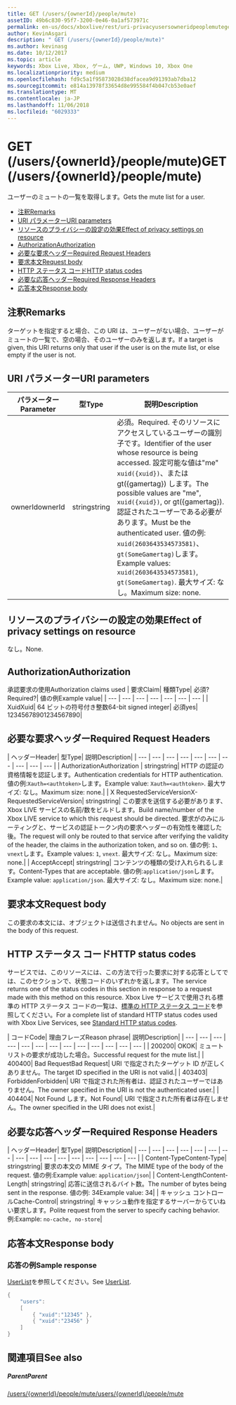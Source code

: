 ```yaml
---
title: GET (/users/{ownerId}/people/mute)
assetID: 49b6c830-95f7-3200-0e46-0a1af573971c
permalink: en-us/docs/xboxlive/rest/uri-privacyusersowneridpeoplemuteget.html
author: KevinAsgari
description: " GET (/users/{ownerId}/people/mute)"
ms.author: kevinasg
ms.date: 10/12/2017
ms.topic: article
keywords: Xbox Live, Xbox, ゲーム, UWP, Windows 10, Xbox One
ms.localizationpriority: medium
ms.openlocfilehash: fd9c5a1f95873028d38dfacea9d91393ab7dba12
ms.sourcegitcommit: e814a13978f33654d8e995584f4b047cb53e0aef
ms.translationtype: MT
ms.contentlocale: ja-JP
ms.lasthandoff: 11/06/2018
ms.locfileid: "6029333"
---
```

# <a name="get-usersowneridpeoplemute"></a><span data-ttu-id="2b9e1-104">GET (/users/{ownerId}/people/mute)</span><span class="sxs-lookup"><span data-stu-id="2b9e1-104">GET (/users/{ownerId}/people/mute)</span></span>
<span data-ttu-id="2b9e1-105">ユーザーのミュートの一覧を取得します。</span><span class="sxs-lookup"><span data-stu-id="2b9e1-105">Gets the mute list for a user.</span></span>

  * [<span data-ttu-id="2b9e1-106">注釈</span><span class="sxs-lookup"><span data-stu-id="2b9e1-106">Remarks</span></span>](#ID4EQ)
  * [<span data-ttu-id="2b9e1-107">URI パラメーター</span><span class="sxs-lookup"><span data-stu-id="2b9e1-107">URI parameters</span></span>](#ID4EZ)
  * [<span data-ttu-id="2b9e1-108">リソースのプライバシーの設定の効果</span><span class="sxs-lookup"><span data-stu-id="2b9e1-108">Effect of privacy settings on resource</span></span>](#ID4EEB)
  * [<span data-ttu-id="2b9e1-109">Authorization</span><span class="sxs-lookup"><span data-stu-id="2b9e1-109">Authorization</span></span>](#ID4ENB)
  * [<span data-ttu-id="2b9e1-110">必要な要求ヘッダー</span><span class="sxs-lookup"><span data-stu-id="2b9e1-110">Required Request Headers</span></span>](#ID4ESC)
  * [<span data-ttu-id="2b9e1-111">要求本文</span><span class="sxs-lookup"><span data-stu-id="2b9e1-111">Request body</span></span>](#ID4EPE)
  * [<span data-ttu-id="2b9e1-112">HTTP ステータス コード</span><span class="sxs-lookup"><span data-stu-id="2b9e1-112">HTTP status codes</span></span>](#ID4E1E)
  * [<span data-ttu-id="2b9e1-113">必要な応答ヘッダー</span><span class="sxs-lookup"><span data-stu-id="2b9e1-113">Required Response Headers</span></span>](#ID4E3G)
  * [<span data-ttu-id="2b9e1-114">応答本文</span><span class="sxs-lookup"><span data-stu-id="2b9e1-114">Response body</span></span>](#ID4ETAAC)

<a id="ID4EQ"></a>


## <a name="remarks"></a><span data-ttu-id="2b9e1-115">注釈</span><span class="sxs-lookup"><span data-stu-id="2b9e1-115">Remarks</span></span>

<span data-ttu-id="2b9e1-116">ターゲットを指定すると場合、この URI は、ユーザーがない場合、ユーザーがミュートの一覧で、空の場合、そのユーザーのみを返します。</span><span class="sxs-lookup"><span data-stu-id="2b9e1-116">If a target is given, this URI returns only that user if the user is on the mute list, or else empty if the user is not.</span></span>

<a id="ID4EZ"></a>


## <a name="uri-parameters"></a><span data-ttu-id="2b9e1-117">URI パラメーター</span><span class="sxs-lookup"><span data-stu-id="2b9e1-117">URI parameters</span></span>

| <span data-ttu-id="2b9e1-118">パラメーター</span><span class="sxs-lookup"><span data-stu-id="2b9e1-118">Parameter</span></span>| <span data-ttu-id="2b9e1-119">型</span><span class="sxs-lookup"><span data-stu-id="2b9e1-119">Type</span></span>| <span data-ttu-id="2b9e1-120">説明</span><span class="sxs-lookup"><span data-stu-id="2b9e1-120">Description</span></span>|
| --- | --- | --- |
| <span data-ttu-id="2b9e1-121">ownerId</span><span class="sxs-lookup"><span data-stu-id="2b9e1-121">ownerId</span></span>| <span data-ttu-id="2b9e1-122">string</span><span class="sxs-lookup"><span data-stu-id="2b9e1-122">string</span></span>| <span data-ttu-id="2b9e1-123">必須。</span><span class="sxs-lookup"><span data-stu-id="2b9e1-123">Required.</span></span> <span data-ttu-id="2b9e1-124">そのリソースにアクセスしているユーザーの識別子です。</span><span class="sxs-lookup"><span data-stu-id="2b9e1-124">Identifier of the user whose resource is being accessed.</span></span> <span data-ttu-id="2b9e1-125">設定可能な値は"me" <code>xuid({xuid})</code>、または gt({gamertag}) します。</span><span class="sxs-lookup"><span data-stu-id="2b9e1-125">The possible values are "me", <code>xuid({xuid})</code>, or gt({gamertag}).</span></span> <span data-ttu-id="2b9e1-126">認証されたユーザーである必要があります。</span><span class="sxs-lookup"><span data-stu-id="2b9e1-126">Must be the authenticated user.</span></span> <span data-ttu-id="2b9e1-127">値の例: <code>xuid(2603643534573581)</code>、<code>gt(SomeGamertag)</code>します。</span><span class="sxs-lookup"><span data-stu-id="2b9e1-127">Example values: <code>xuid(2603643534573581)</code>, <code>gt(SomeGamertag)</code>.</span></span> <span data-ttu-id="2b9e1-128">最大サイズ: なし。</span><span class="sxs-lookup"><span data-stu-id="2b9e1-128">Maximum size: none.</span></span> |

<a id="ID4EEB"></a>


## <a name="effect-of-privacy-settings-on-resource"></a><span data-ttu-id="2b9e1-129">リソースのプライバシーの設定の効果</span><span class="sxs-lookup"><span data-stu-id="2b9e1-129">Effect of privacy settings on resource</span></span>

<span data-ttu-id="2b9e1-130">なし。</span><span class="sxs-lookup"><span data-stu-id="2b9e1-130">None.</span></span>

<a id="ID4ENB"></a>


## <a name="authorization"></a><span data-ttu-id="2b9e1-131">Authorization</span><span class="sxs-lookup"><span data-stu-id="2b9e1-131">Authorization</span></span>

<span data-ttu-id="2b9e1-132">承認要求の使用</span><span class="sxs-lookup"><span data-stu-id="2b9e1-132">Authorization claims used</span></span> | <span data-ttu-id="2b9e1-133">要求</span><span class="sxs-lookup"><span data-stu-id="2b9e1-133">Claim</span></span>| <span data-ttu-id="2b9e1-134">種類</span><span class="sxs-lookup"><span data-stu-id="2b9e1-134">Type</span></span>| <span data-ttu-id="2b9e1-135">必須?</span><span class="sxs-lookup"><span data-stu-id="2b9e1-135">Required?</span></span>| <span data-ttu-id="2b9e1-136">値の例</span><span class="sxs-lookup"><span data-stu-id="2b9e1-136">Example value</span></span>|
| --- | --- | --- | --- | --- | --- | --- |
| <span data-ttu-id="2b9e1-137">Xuid</span><span class="sxs-lookup"><span data-stu-id="2b9e1-137">Xuid</span></span>| <span data-ttu-id="2b9e1-138">64 ビットの符号付き整数</span><span class="sxs-lookup"><span data-stu-id="2b9e1-138">64-bit signed integer</span></span>| <span data-ttu-id="2b9e1-139">必須</span><span class="sxs-lookup"><span data-stu-id="2b9e1-139">yes</span></span>| <span data-ttu-id="2b9e1-140">1234567890</span><span class="sxs-lookup"><span data-stu-id="2b9e1-140">1234567890</span></span>|

<a id="ID4ESC"></a>


## <a name="required-request-headers"></a><span data-ttu-id="2b9e1-141">必要な要求ヘッダー</span><span class="sxs-lookup"><span data-stu-id="2b9e1-141">Required Request Headers</span></span>

| <span data-ttu-id="2b9e1-142">ヘッダー</span><span class="sxs-lookup"><span data-stu-id="2b9e1-142">Header</span></span>| <span data-ttu-id="2b9e1-143">型</span><span class="sxs-lookup"><span data-stu-id="2b9e1-143">Type</span></span>| <span data-ttu-id="2b9e1-144">説明</span><span class="sxs-lookup"><span data-stu-id="2b9e1-144">Description</span></span>|
| --- | --- | --- | --- | --- | --- | --- | --- | --- | --- |
| <span data-ttu-id="2b9e1-145">Authorization</span><span class="sxs-lookup"><span data-stu-id="2b9e1-145">Authorization</span></span> | <span data-ttu-id="2b9e1-146">string</span><span class="sxs-lookup"><span data-stu-id="2b9e1-146">string</span></span>| <span data-ttu-id="2b9e1-147">HTTP の認証の資格情報を認証します。</span><span class="sxs-lookup"><span data-stu-id="2b9e1-147">Authentication credentials for HTTP authentication.</span></span> <span data-ttu-id="2b9e1-148">値の例:<code>Xauth=&lt;authtoken></code>します。</span><span class="sxs-lookup"><span data-stu-id="2b9e1-148">Example value: <code>Xauth=&lt;authtoken></code>.</span></span> <span data-ttu-id="2b9e1-149">最大サイズ: なし。</span><span class="sxs-lookup"><span data-stu-id="2b9e1-149">Maximum size: none.</span></span>|
| <span data-ttu-id="2b9e1-150">X RequestedServiceVersion</span><span class="sxs-lookup"><span data-stu-id="2b9e1-150">X-RequestedServiceVersion</span></span>| <span data-ttu-id="2b9e1-151">string</span><span class="sxs-lookup"><span data-stu-id="2b9e1-151">string</span></span>| <span data-ttu-id="2b9e1-152">この要求を送信する必要があります、Xbox LIVE サービスの名前/数をビルドします。</span><span class="sxs-lookup"><span data-stu-id="2b9e1-152">Build name/number of the Xbox LIVE service to which this request should be directed.</span></span> <span data-ttu-id="2b9e1-153">要求がのみにルーティングと、サービスの認証トークン内の要求ヘッダーの有効性を確認した後。</span><span class="sxs-lookup"><span data-stu-id="2b9e1-153">The request will only be routed to that service after verifying the validity of the header, the claims in the authorization token, and so on.</span></span> <span data-ttu-id="2b9e1-154">値の例: <code>1</code>、<code>vnext</code>します。</span><span class="sxs-lookup"><span data-stu-id="2b9e1-154">Example values: <code>1</code>, <code>vnext</code>.</span></span> <span data-ttu-id="2b9e1-155">最大サイズ: なし。</span><span class="sxs-lookup"><span data-stu-id="2b9e1-155">Maximum size: none.</span></span>|
| <span data-ttu-id="2b9e1-156">Accept</span><span class="sxs-lookup"><span data-stu-id="2b9e1-156">Accept</span></span>| <span data-ttu-id="2b9e1-157">string</span><span class="sxs-lookup"><span data-stu-id="2b9e1-157">string</span></span>| <span data-ttu-id="2b9e1-158">コンテンツの種類の受け入れられるします。</span><span class="sxs-lookup"><span data-stu-id="2b9e1-158">Content-Types that are acceptable.</span></span> <span data-ttu-id="2b9e1-159">値の例:<code>application/json</code>します。</span><span class="sxs-lookup"><span data-stu-id="2b9e1-159">Example value: <code>application/json</code>.</span></span> <span data-ttu-id="2b9e1-160">最大サイズ: なし。</span><span class="sxs-lookup"><span data-stu-id="2b9e1-160">Maximum size: none.</span></span>|

<a id="ID4EPE"></a>


## <a name="request-body"></a><span data-ttu-id="2b9e1-161">要求本文</span><span class="sxs-lookup"><span data-stu-id="2b9e1-161">Request body</span></span>

<span data-ttu-id="2b9e1-162">この要求の本文には、オブジェクトは送信されません。</span><span class="sxs-lookup"><span data-stu-id="2b9e1-162">No objects are sent in the body of this request.</span></span>

<a id="ID4E1E"></a>


## <a name="http-status-codes"></a><span data-ttu-id="2b9e1-163">HTTP ステータス コード</span><span class="sxs-lookup"><span data-stu-id="2b9e1-163">HTTP status codes</span></span>

<span data-ttu-id="2b9e1-164">サービスでは、このリソースには、この方法で行った要求に対する応答としてでは、このセクションで、状態コードのいずれかを返します。</span><span class="sxs-lookup"><span data-stu-id="2b9e1-164">The service returns one of the status codes in this section in response to a request made with this method on this resource.</span></span> <span data-ttu-id="2b9e1-165">Xbox Live サービスで使用される標準の HTTP ステータス コードの一覧は、[標準の HTTP ステータス コード](../../additional/httpstatuscodes.md)を参照してください。</span><span class="sxs-lookup"><span data-stu-id="2b9e1-165">For a complete list of standard HTTP status codes used with Xbox Live Services, see [Standard HTTP status codes](../../additional/httpstatuscodes.md).</span></span>

| <span data-ttu-id="2b9e1-166">コード</span><span class="sxs-lookup"><span data-stu-id="2b9e1-166">Code</span></span>| <span data-ttu-id="2b9e1-167">理由フレーズ</span><span class="sxs-lookup"><span data-stu-id="2b9e1-167">Reason phrase</span></span>| <span data-ttu-id="2b9e1-168">説明</span><span class="sxs-lookup"><span data-stu-id="2b9e1-168">Description</span></span>|
| --- | --- | --- | --- | --- | --- | --- | --- | --- | --- | --- | --- | --- |
| <span data-ttu-id="2b9e1-169">200</span><span class="sxs-lookup"><span data-stu-id="2b9e1-169">200</span></span>| <span data-ttu-id="2b9e1-170">OK</span><span class="sxs-lookup"><span data-stu-id="2b9e1-170">OK</span></span>| <span data-ttu-id="2b9e1-171">ミュート リストの要求が成功した場合。</span><span class="sxs-lookup"><span data-stu-id="2b9e1-171">Successful request for the mute list.</span></span>|
| <span data-ttu-id="2b9e1-172">400</span><span class="sxs-lookup"><span data-stu-id="2b9e1-172">400</span></span>| <span data-ttu-id="2b9e1-173">Bad Request</span><span class="sxs-lookup"><span data-stu-id="2b9e1-173">Bad Request</span></span>| <span data-ttu-id="2b9e1-174">URI で指定されたターゲット ID が正しくありません。</span><span class="sxs-lookup"><span data-stu-id="2b9e1-174">The target ID specified in the URI is not valid.</span></span>|
| <span data-ttu-id="2b9e1-175">403</span><span class="sxs-lookup"><span data-stu-id="2b9e1-175">403</span></span>| <span data-ttu-id="2b9e1-176">Forbidden</span><span class="sxs-lookup"><span data-stu-id="2b9e1-176">Forbidden</span></span>| <span data-ttu-id="2b9e1-177">URI で指定された所有者は、認証されたユーザーではありません。</span><span class="sxs-lookup"><span data-stu-id="2b9e1-177">The owner specified in the URI is not the authenticated user.</span></span>|
| <span data-ttu-id="2b9e1-178">404</span><span class="sxs-lookup"><span data-stu-id="2b9e1-178">404</span></span>| <span data-ttu-id="2b9e1-179">Not Found します。</span><span class="sxs-lookup"><span data-stu-id="2b9e1-179">Not Found</span></span>| <span data-ttu-id="2b9e1-180">URI で指定された所有者は存在しません。</span><span class="sxs-lookup"><span data-stu-id="2b9e1-180">The owner specified in the URI does not exist.</span></span>|

<a id="ID4E3G"></a>


## <a name="required-response-headers"></a><span data-ttu-id="2b9e1-181">必要な応答ヘッダー</span><span class="sxs-lookup"><span data-stu-id="2b9e1-181">Required Response Headers</span></span>

| <span data-ttu-id="2b9e1-182">ヘッダー</span><span class="sxs-lookup"><span data-stu-id="2b9e1-182">Header</span></span>| <span data-ttu-id="2b9e1-183">型</span><span class="sxs-lookup"><span data-stu-id="2b9e1-183">Type</span></span>| <span data-ttu-id="2b9e1-184">説明</span><span class="sxs-lookup"><span data-stu-id="2b9e1-184">Description</span></span>|
| --- | --- | --- | --- | --- | --- | --- | --- | --- | --- | --- | --- | --- | --- | --- | --- |
| <span data-ttu-id="2b9e1-185">Content-Type</span><span class="sxs-lookup"><span data-stu-id="2b9e1-185">Content-Type</span></span>| <span data-ttu-id="2b9e1-186">string</span><span class="sxs-lookup"><span data-stu-id="2b9e1-186">string</span></span>| <span data-ttu-id="2b9e1-187">要求の本文の MIME タイプ。</span><span class="sxs-lookup"><span data-stu-id="2b9e1-187">The MIME type of the body of the request.</span></span> <span data-ttu-id="2b9e1-188">値の例:</span><span class="sxs-lookup"><span data-stu-id="2b9e1-188">Example value:</span></span> <code>application/json</code>|
| <span data-ttu-id="2b9e1-189">Content-Length</span><span class="sxs-lookup"><span data-stu-id="2b9e1-189">Content-Length</span></span>| <span data-ttu-id="2b9e1-190">string</span><span class="sxs-lookup"><span data-stu-id="2b9e1-190">string</span></span>| <span data-ttu-id="2b9e1-191">応答に送信されるバイト数。</span><span class="sxs-lookup"><span data-stu-id="2b9e1-191">The number of bytes being sent in the response.</span></span> <span data-ttu-id="2b9e1-192">値の例: 34</span><span class="sxs-lookup"><span data-stu-id="2b9e1-192">Example value: 34</span></span>|
| <span data-ttu-id="2b9e1-193">キャッシュ コントロール</span><span class="sxs-lookup"><span data-stu-id="2b9e1-193">Cache-Control</span></span>| <span data-ttu-id="2b9e1-194">string</span><span class="sxs-lookup"><span data-stu-id="2b9e1-194">string</span></span>| <span data-ttu-id="2b9e1-195">キャッシュ動作を指定するサーバーからていねい要求します。</span><span class="sxs-lookup"><span data-stu-id="2b9e1-195">Polite request from the server to specify caching behavior.</span></span> <span data-ttu-id="2b9e1-196">例:</span><span class="sxs-lookup"><span data-stu-id="2b9e1-196">Example:</span></span> <code>no-cache, no-store</code>|

<a id="ID4ETAAC"></a>


## <a name="response-body"></a><span data-ttu-id="2b9e1-197">応答本文</span><span class="sxs-lookup"><span data-stu-id="2b9e1-197">Response body</span></span>

<a id="ID4EZAAC"></a>


### <a name="sample-response"></a><span data-ttu-id="2b9e1-198">応答の例</span><span class="sxs-lookup"><span data-stu-id="2b9e1-198">Sample response</span></span>

<span data-ttu-id="2b9e1-199">[UserList](../../json/json-userlist.md)を参照してください。</span><span class="sxs-lookup"><span data-stu-id="2b9e1-199">See [UserList](../../json/json-userlist.md).</span></span>


```cpp
{
    "users":
    [
        { "xuid":"12345" },
        { "xuid":"23456" }
    ]
}

```


<a id="ID4EJBAC"></a>


## <a name="see-also"></a><span data-ttu-id="2b9e1-200">関連項目</span><span class="sxs-lookup"><span data-stu-id="2b9e1-200">See also</span></span>

<a id="ID4ELBAC"></a>


##### <a name="parent"></a><span data-ttu-id="2b9e1-201">Parent</span><span class="sxs-lookup"><span data-stu-id="2b9e1-201">Parent</span></span>

[<span data-ttu-id="2b9e1-202">/users/{ownerId}/people/mute</span><span class="sxs-lookup"><span data-stu-id="2b9e1-202">/users/{ownerId}/people/mute</span></span>](uri-privacyusersowneridpeoplemute.md)
